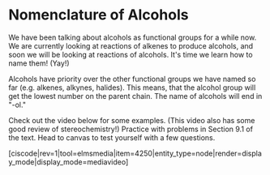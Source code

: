 # Nomenclature of Alcohols

We have been talking about alcohols as functional groups for a while now.  We are currently looking at reactions of alkenes to produce alcohols, and soon we will be looking at reactions of alcohols.  It's time we learn how to name them! (Yay!)

Alcohols have priority over the other functional groups we have named so far (e.g. alkenes, alkynes, halides).  This means, that the alcohol group will get the lowest number on the parent chain.  The name of alcohols will end in "-ol."

Check out the video below for some examples.  (This video also has some good review of stereochemistry!)  Practice with problems in Section 9.1 of the text.  Head to canvas to test yourself with a few questions.

[ciscode|rev=1|tool=elmsmedia|item=4250|entity_type=node|render=display_mode|display_mode=mediavideo]  